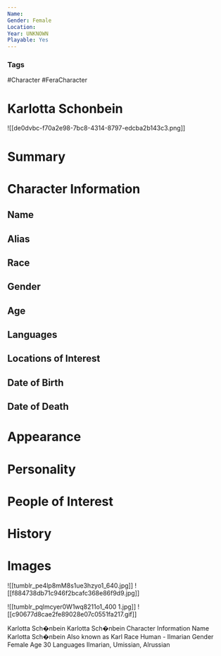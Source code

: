 ```yaml
---
Name: 
Gender: Female
Location: 
Year: UNKNOWN
Playable: Yes
---
```


### Tags
#Character #FeraCharacter 

# Karlotta Schonbein
![[de0dvbc-f70a2e98-7bc8-4314-8797-edcba2b143c3.png]]

# Summary


# Character Information

## Name

## Alias

## Race

## Gender

## Age

## Languages

## Locations of Interest

## Date of Birth

## Date of Death

# Appearance

# Personality

# People of Interest

# History

# Images
![[tumblr_pe4lp8mM8s1ue3hzyo1_640.jpg]]
![[f884738db71c946f2bcafc368e86f9d9.jpg]]


![[tumblr_pqlmcyer0W1wq8211o1_400 1.jpg]]
![[c90677d8cae2fe89028e07c0551fa217.gif]]



Karlotta Sch�nbein  Karlotta Sch�nbein 
Character Information 
Name 
Karlotta Sch�nbein 
Also known as 
Karl 
Race 
Human - Ilmarian 
Gender 
Female 
Age 
30 
Languages 
Ilmarian, Umissian, Alrussian 
